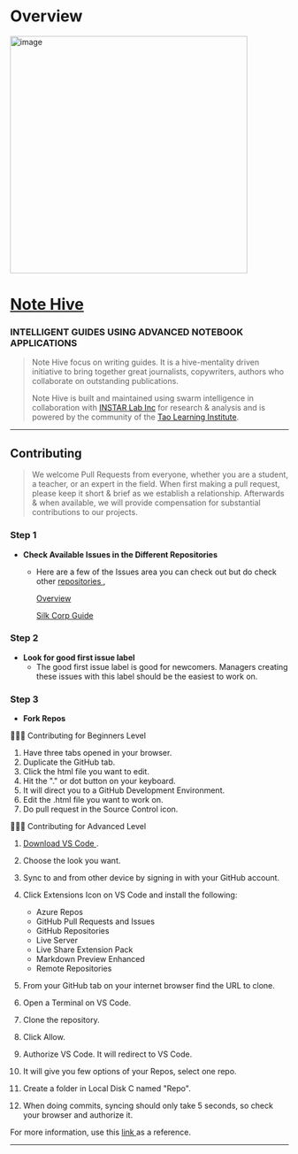 # Overview
<img width="429" alt="image" src="https://user-images.githubusercontent.com/61100293/205363642-d8fc5392-0ea5-4894-9db9-8b8ba20013c1.png">

# <a href="https://notehive.org" target="_blank">Note Hive</a>
### INTELLIGENT GUIDES USING ADVANCED NOTEBOOK APPLICATIONS

> Note Hive focus on writing guides. It is a hive-mentality driven initiative to bring together great journalists, copywriters, authors who collaborate on outstanding publications.
>
> Note Hive is built and maintained using swarm intelligence in collaboration with <a href="https://instarlab.org" target="_blank">INSTAR Lab Inc</a> for research &amp; analysis and is powered by the community of the <a href="https://taolearning.org" target="_blank">Tao Learning Institute</a>.

---

## Contributing
> We welcome Pull Requests from everyone, whether you are a student, a teacher, or an expert in the field. When first making a pull request, please keep it short &amp; brief as we establish a relationship. Afterwards &amp; when available, we will provide compensation for substantial contributions to our projects. 

### Step 1

- **Check Available Issues in the Different Repositories**
    - Here are a few of the Issues area you can check out but do check other <a href="https://github.com/orgs/Note-Hive/repositories" target="_blank"> repositories </a>,
      
      <a href="https://github.com/Note-Hive/Overview/issues" target="_blank"> Overview </a>
      
      <a href="https://github.com/Note-Hive/Silk-Corp-Guide/issues" target="_blank"> Silk Corp Guide </a>


### Step 2

- **Look for good first issue label**
    - The good first issue label is good for newcomers. Managers creating these issues with this label should be the easiest to work on.


### Step 3
- **Fork Repos**


🔨🔨🔨 Contributing for Beginners Level
   1. Have three tabs opened in your browser.
   2. Duplicate the GitHub tab.
   3. Click the html file you want to edit.
   4. Hit the "." or dot button on your keyboard.
   5. It will direct you to a GitHub Development Environment.
   6. Edit the .html file you want to work on.
   7. Do pull request in the Source Control icon.

🔨🔨🔨 Contributing for Advanced Level
   1. <a href="https://code.visualstudio.com/insiders/" target="_blank"> Download VS Code </a>.
   2. Choose the look you want.
   3. Sync to and from other device by signing in with your GitHub account.		
   4. Click Extensions Icon on VS Code and install the following:
   		- Azure Repos
		- GitHub Pull Requests and Issues
		- GitHub Repositories
		- Live Server
		- Live Share Extension  Pack
		- Markdown Preview Enhanced
        - Remote Repositories
   
   6. From your GitHub tab on your internet browser find the URL to clone.
   7. Open a Terminal on VS Code.
   8. Clone the repository.
   9. Click Allow.
   10. Authorize VS Code.  It will redirect to VS Code.
   11. It will give you few options of your Repos, select one repo.
   12. Create a folder in Local Disk C named "Repo".
   13. When doing commits, syncing should only take 5 seconds, so check your browser and authorize it.
   
   For more information, use this <a href="https://github.com/firstcontributions/first-contributions" target="_blank"> link </a> as a reference.

    
---
